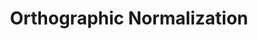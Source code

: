 ---
title: "Orthographic Normalization"

categories: ['']

tags: ['Orthographic', 'Normalization']

arwords: 'تسوية الكلام'

arexps: []

enwords: ['Orthographic Normalization']

enexps: []

arlexicons: 'س'

enlexicons: 'O'

authors: ['Ruqayya Roshdy']

translators: ['']

citations: 'تطبيقات الذكاء الاصطناعي في خدمة اللغة العربية'

sources: 'مركز الملك عبدالله بن عبدالعزيز الدولي لخدمة اللغة العربية'

word: "true"

slug: ""
---